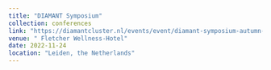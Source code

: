 ```yaml
---
title: "DIAMANT Symposium"
collection: conferences
link: "https://diamantcluster.nl/events/event/diamant-symposium-autumn-2022/"
venue: " Fletcher Wellness-Hotel"
date: 2022-11-24
location: "Leiden, the Netherlands"
---
```

